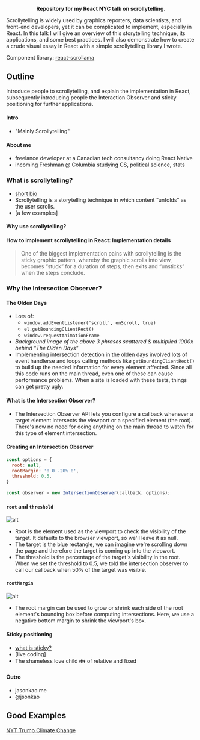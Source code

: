 <p align="center">
  <strong>Repository for my React NYC talk on scrollytelling.</strong>
</p>

Scrollytelling is widely used by graphics reporters, data scientists, and front-end developers, yet it can be complicated to implement, especially in React. In this talk I will give an overview of this storytelling technique, its applications, and some best practices. I will also demonstrate how to create a crude visual essay in React with a simple scrollytelling library I wrote.

Component library: [react-scrollama](https://github.com/jsonkao/react-scrollama)

## Outline

Introduce people to scrollytelling, and explain the implementation in React, subsequently introducing people the Interaction Observer and sticky positioning for further applications.

#### Intro
- "Mainly Scrollytelling"

#### About me
- freelance developer at a Canadian tech consultancy doing React Native
- incoming Freshman @ Columbia studying CS, political science, stats

### What is scrollytelling?
- [short bio](https://pudding.cool/process/how-to-implement-scrollytelling/)
- Scrollytelling is a storytelling technique in which content “unfolds” as the user scrolls.
- [a few examples]

#### Why use scrollytelling?

#### How to implement scrollytelling in React: Implementation details
> One of the biggest implementation pains with scrollytelling is the sticky graphic pattern, whereby the graphic scrolls into view, becomes “stuck” for a duration of steps, then exits and “unsticks” when the steps conclude.

### Why the Intersection Observer?

#### The Olden Days
- Lots of:
  - `window.addEventListener('scroll', onScroll, true)`
  - `el.getBoundingClientRect()`
  - `window.requestAnimationFrame`
- _Background image of the above 3 phrases scattered & multiplied 1000x behind "The Olden Days"_
- Implementing intersection detection in the olden days involved lots of event handlerse and loops calling methods like `getBoundingClientRect()` to build up the needed information for every element affected. Since all this code runs on the main thread, even one of these can cause performance problems. When a site is loaded with these tests, things can get pretty ugly.

#### What is the Intersection Observer?
- The Intersection Observer API lets you configure a callback whenever a target element intersects the viewport or a specified element (the root). There's now no need for doing anything on the main thread to watch for this type of element intersection.

#### Creating an Intersection Observer
```js
const options = {
  root: null,
  rootMargin: '0 0 -20% 0',
  threshold: 0.5,
}

const observer = new IntersectionObserver(callback, options);
```

#### `root` and `threshold`
![alt](https://i.imgur.com/0EmmrRs.png)

- Root is the element used as the viewport to check the visibility of the target. It defaults to the browser viewport, so we'll leave it as null.
- The target is the blue rectangle, we can imagine we're scrolling down the page and therefore the target is coming up into the viepwort.
- The threshold is the percentage of the target's visibility in the root. When we set the threshold to 0.5, we told the intersection observer to call our callback when 50% of the target was visible.

#### `rootMargin`
![alt](https://i.imgur.com/rMrEcHT.png)

- The root margin can be used to grow or shrink each side of the root element's bounding box before computing intersections. Here, we use a negative bottom margin to shrink the viewport's box.

#### Sticky positioning
- [what is sticky?](https://pudding.cool/process/scrollytelling-sticky/)
- [live coding]
- The shameless love child 👪 of relative and fixed

#### Outro
- jasonkao.me
- @jsonkao 

## Good Examples

[NYT Trump Climate Change](https://www.nytimes.com/interactive/2016/12/08/us/trump-climate-change.html)

